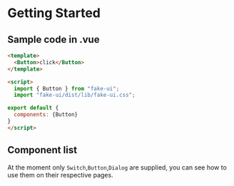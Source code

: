 # Getting Started
## Sample code in .vue

```html
<template>
  <Button>click</Button>
</template>

<script>
  import { Button } from "fake-ui";
  import "fake-ui/dist/lib/fake-ui.css";

export default {
  components: {Button}
}
</script>
```
## Component list
At the moment only `Switch`,`Button`,`Dialog` are supplied, you can see how to use them on their respective pages.